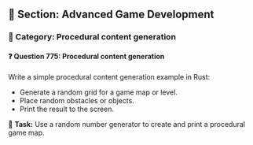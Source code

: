 ## 📘 Section: Advanced Game Development  
### 🔹 Category: Procedural content generation  
#### ❓ Question 775: Procedural content generation

Write a simple procedural content generation example in Rust:

- Generate a random grid for a game map or level.
- Place random obstacles or objects.
- Print the result to the screen.

🔧 **Task:** Use a random number generator to create and print a procedural game map.
